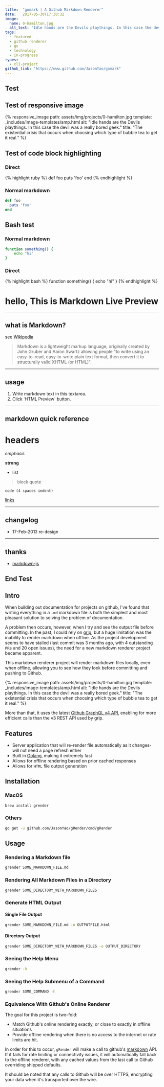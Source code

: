 ```yaml
---
title:  "gomark | A Github Markdown Renderer"
date:   2017-05-30T17:30:32
image:
  name: 0-hamilton.jpg
  alt_text: "Idle hands are the Devils playthings. In this case the devil was a really bored geek."
tags:
  - featured
  - github renderer
  - go
  - technology
  - in-progress
types:
  - cli-project
github_link: "https://www.github.com/JasonYao/gomark"
---
```

## Test

## Test of responsive image
{% responsive_image path: assets/img/projects/0-hamilton.jpg template: _includes/image-templates/amp.html alt: "Idle hands are the Devils playthings. In this case the devil was a really bored geek." title: "The existential crisis that occurs when choosing which type of bubble tea to get it real." %}

## Test of code block highlighting
### Direct
{% highlight ruby %}
def foo
  puts 'foo'
end
{% endhighlight %}

### Normal markdown
```ruby
def foo
  puts 'foo'
end
```

## Bash test
### Normal markdown
```sh
function something() {
    echo "hi"
}
```

### Direct
{% highlight bash %}
function something() {
    echo "hi"
}
{% endhighlight %}


# hello, This is Markdown Live Preview

----
## what is Markdown?
see [Wikipedia](http://en.wikipedia.org/wiki/Markdown)

> Markdown is a lightweight markup language, originally created by John Gruber and Aaron Swartz allowing people "to write using an easy-to-read, easy-to-write plain text format, then convert it to structurally valid XHTML (or HTML)".

----
## usage
1. Write markdown text in this textarea.
2. Click 'HTML Preview' button.

----
## markdown quick reference
# headers

*emphasis*

**strong**

* list

>block quote

    code (4 spaces indent)
[links](http://wikipedia.org)

----
## changelog
* 17-Feb-2013 re-design

----
## thanks
* [markdown-js](https://github.com/evilstreak/markdown-js)
## End Test

## Intro
When building out documentation for projects on github, I've found
that writing everything in a `.md` markdown file is both the simplest
and most pleasant solution to solving the problem of documentation.

A problem then occurs, however, when I try and see the output file
before committing. In the past, I could rely on
[grip](https://github.com/joeyespo/grip), but a huge limitation was
the inability to render markdown when offline.
As the project development seems to have stalled
(last commit was 3 months ago, with 4 outstanding `PR`s and 20 open issues),
the need for a new markdown renderer project became apparent.

This markdown renderer project will render markdown files locally,
even when offline, allowing you to see how they look before
committing and pushing to Github.

{% responsive_image path: assets/img/projects/0-hamilton.jpg template: _includes/image-templates/amp.html alt: "Idle hands are the Devils playthings. In this case the devil was a really bored geek." title: "The existential crisis that occurs when choosing which type of bubble tea to get it real." %}

More than that, it uses the latest [Github GraphQL v4 API](https://developer.github.com/v4/),
enabling for more efficient calls than the v3 REST API used by grip.

## Features
- Server application that will re-render file automatically as it
changes- will not need a page refresh either
- Built in [Golang](https://golang.org/), making it extremely fast
- Allows for offline rendering based on prior cached responses
- Allows for `HTML` file output generation

## Installation
### MacOS
```sh
brew install grender
```

### Others
```sh
go get -u github.com/JasonYao/gRender/cmd/gRender
```

## Usage

### Rendering a Markdown file
```sh
grender SOME_MARKDOWN_FILE.md
```

### Rendering All Markdown Files in a Directory
```sh
grender SOME_DIRECTORY_WITH_MARKDOWN_FILES
```

### Generate HTML Output
#### Single File Output
```sh
grender SOME_MARKDOWN_FILE.md -o OUTPUTFILE.html
```
#### Directory Output
```sh
grender SOME_DIRECTORY_WITH_MARKDOWN_FILES -o OUTPUT_DIRECTORY
```

### Seeing the Help Menu
```sh
grender -h
```

### Seeing the Help Submenu of a Command
```sh
grender SOME_COMMAND -h
```

### Equivalence With Github's Online Renderer
The goal for this project is two-fold:
- Match Github's online rendering exactly, or close to exactly
in offline situations
- Provide offline rendering when there is no access
to the internet or rate limits are hit.

In order for this to occur, `gRender` will make a call
to github's [markdown](https://developer.github.com/v3/markdown/) API. If it fails for rate limiting
or connectivity issues, it will automatically fall back to
the offline renderer, with any cached values from the last call
to Github overriding shipped defaults.

It should be noted that any calls to Github will be over HTTPS,
encrypting your data when it's transported over the wire.

